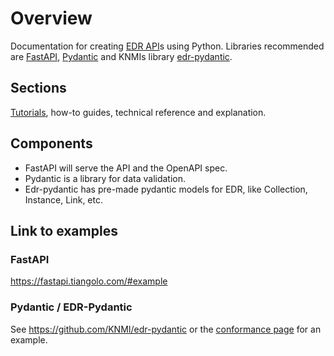 # Overview

Documentation for creating [EDR API](https://ogcapi.ogc.org/edr/)s using Python. Libraries recommended are [FastAPI](https://fastapi.tiangolo.com/), [Pydantic](https://docs.pydantic.dev/latest/) and KNMIs library [edr-pydantic](https://github.com/KNMI/edr-pydantic).

## Sections

[Tutorials](Tutorials.md), how-to guides, technical reference and explanation.

## Components

- FastAPI will serve the API and the OpenAPI spec.
- Pydantic is a library for data validation.
- Edr-pydantic has pre-made pydantic models for EDR, like Collection, Instance, Link, etc.

## Link to examples

### FastAPI

<https://fastapi.tiangolo.com/#example>

### Pydantic / EDR-Pydantic

See <https://github.com/KNMI/edr-pydantic> or the [conformance page](../app/routes/conformance_page.py) for an example.
